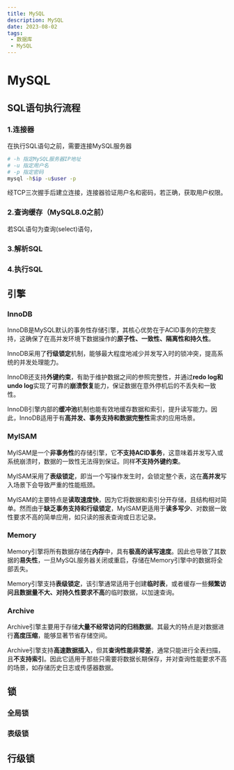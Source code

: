 ```yaml
---
title: MySQL
description: MySQL
date: 2023-08-02
tags: 
 - 数据库
 - MySQL
---
```


# MySQL

## SQL语句执行流程

### 1.连接器
在执行SQL语句之前，需要连接MySQL服务器
```bash
# -h 指定MySQL服务器IP地址
# -u 指定用户名
# -p 指定密码
mysql -h$ip -u$user -p
```
经TCP三次握手后建立连接，连接器验证用户名和密码，若正确，获取用户权限。

### 2.查询缓存（MySQL8.0之前）

若SQL语句为查询(select)语句，

### 3.解析SQL


### 4.执行SQL




## 引擎

### InnoDB

InnoDB是MySQL默认的事务性存储引擎，其核心优势在于ACID事务的完整支持，这确保了在高并发环境下数据操作的**原子性、一致性、隔离性和持久性**。

InnoDB采用了**行级锁定**机制，能够最大程度地减少并发写入时的锁冲突，提高系统的并发处理能力。

InnoDB还支持**外键约束**，有助于维护数据之间的参照完整性，并通过**redo log和undo log**实现了可靠的**崩溃恢复**能力，保证数据在意外停机后的不丢失和一致性。

InnoDB引擎内部的**缓冲池**机制也能有效地缓存数据和索引，提升读写能力。因此，InnoDB适用于有**高并发、事务支持和数据完整性**需求的应用场景。

### MyISAM

MyISAM是一个**非事务性**的存储引擎，它**不支持ACID事务**，这意味着并发写入或系统崩溃时，数据的一致性无法得到保证。同样**不支持外键约束**。

MyISAM采用了**表级锁定**，即当一个写操作发生时，会锁定整个表，这在**高并发**写入场景下会导致严重的性能瓶颈。

MyISAM的主要特点是**读取速度快**，因为它将数据和索引分开存储，且结构相对简单。然而由于**缺乏事务支持和行级锁定**，MyISAM更适用于**读多写少**、对数据一致性要求不高的简单应用，如只读的报表查询或日志记录。

### Memory

Memory引擎将所有数据存储在**内存**中，具有**极高的读写速度**。因此也导致了其数据的**易失性**，一旦MySQL服务器关闭或重启，存储在Memory引擎中的数据将全部丢失。

Memory引擎支持**表级锁定**，该引擎通常适用于创建**临时表**，或者缓存一些**频繁访问且数据量不大、对持久性要求不高**的临时数据，以加速查询。

### Archive

Archive引擎主要用于存储**大量不经常访问的归档数据**。其最大的特点是对数据进行**高度压缩**，能够显著节省存储空间。

Archive引擎支持**高速数据插入**，但其**查询性能非常差**，通常只能进行全表扫描，且**不支持索引**。因此它适用于那些只需要将数据长期保存，并对查询性能要求不高的场景，如存储历史日志或传感器数据。

## 锁

### 全局锁


### 表级锁


## 行级锁